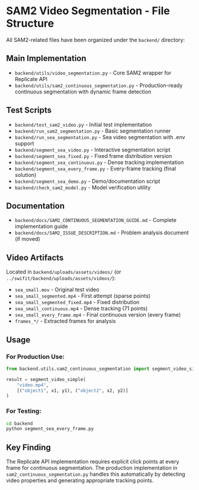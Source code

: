 # SAM2 Video Segmentation - File Structure

All SAM2-related files have been organized under the `backend/` directory:

## Main Implementation
- `backend/utils/video_segmentation.py` - Core SAM2 wrapper for Replicate API
- `backend/utils/sam2_continuous_segmentation.py` - Production-ready continuous segmentation with dynamic frame detection

## Test Scripts
- `backend/test_sam2_video.py` - Initial test implementation
- `backend/run_sam2_segmentation.py` - Basic segmentation runner
- `backend/run_sea_segmentation.py` - Sea video segmentation with .env support
- `backend/segment_sea_video.py` - Interactive segmentation script
- `backend/segment_sea_fixed.py` - Fixed frame distribution version
- `backend/segment_sea_continuous.py` - Dense tracking implementation
- `backend/segment_sea_every_frame.py` - Every-frame tracking (final solution)
- `backend/segment_sea_demo.py` - Demo/documentation script
- `backend/check_sam2_model.py` - Model verification utility

## Documentation
- `backend/docs/SAM2_CONTINUOUS_SEGMENTATION_GUIDE.md` - Complete implementation guide
- `backend/docs/SAM2_ISSUE_DESCRIPTION.md` - Problem analysis document (if moved)

## Video Artifacts
Located in `backend/uploads/assets/videos/` (or `../swifit/backend/uploads/assets/videos/`):
- `sea_small.mov` - Original test video
- `sea_small_segmented.mp4` - First attempt (sparse points)
- `sea_small_segmented_fixed.mp4` - Fixed distribution
- `sea_small_continuous.mp4` - Dense tracking (71 points)
- `sea_small_every_frame.mp4` - Final continuous version (every frame)
- `frames_*/` - Extracted frames for analysis

## Usage

### For Production Use:
```python
from backend.utils.sam2_continuous_segmentation import segment_video_simple

result = segment_video_simple(
    "video.mp4",
    [("object1", x1, y1), ("object2", x2, y2)]
)
```

### For Testing:
```bash
cd backend
python segment_sea_every_frame.py
```

## Key Finding
The Replicate API implementation requires explicit click points at every frame for continuous segmentation. The production implementation in `sam2_continuous_segmentation.py` handles this automatically by detecting video properties and generating appropriate tracking points.